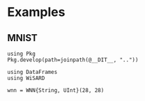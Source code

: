 # Examples

## MNIST
```@setup mnist
using Pkg
Pkg.develop(path=joinpath(@__DIT__, ".."))
```

```@example mnist
using DataFrames
using WiSARD

wnn = WNN{String, UInt}(28, 28)
```